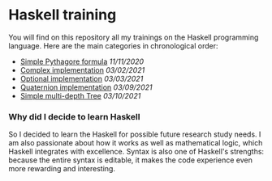 # Haskell training
You will find on this repository all my trainings on the Haskell programming language.
Here are the main categories in chronological order:
- [Simple Pythagore formula](src/Pythagore.hs) *11/11/2020*
- [Complex implementation](src/Complex.hs) *03/02/2021*
- [Optional implementation](src/Complex.hs) *03/03/2021*
- [Quaternion implementation](src/Quaternion.hs) *03/09/2021*
- [Simple multi-depth Tree](src/Tree.hs) *03/10/2021*

### Why did I decide to learn Haskell
So I decided to learn the Haskell for possible future research study needs. 
I am also passionate about how it works as well as mathematical logic, which Haskell integrates with excellence. 
Syntax is also one of Haskell's strengths: because the entire syntax is editable, it makes the code experience even more rewarding and interesting.